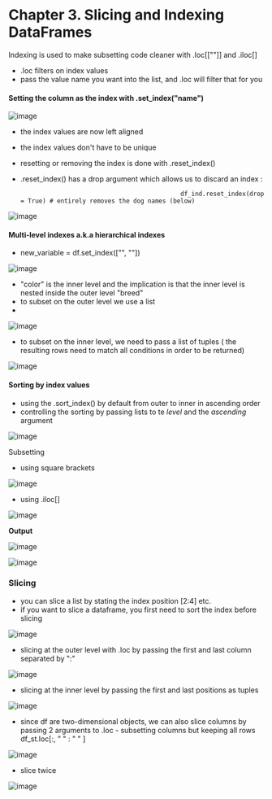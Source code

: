 # Chapter 3. Slicing and Indexing DataFrames
Indexing is used to make subsetting code cleaner with .loc[[""]] and .iloc[]
- .loc filters on index values
- pass the value name you want into the list, and .loc will filter that for you


#### Setting the column as the index with .set_index("name") 

![image](https://user-images.githubusercontent.com/72341578/151882510-3331e067-c507-4d1f-897c-88507260a3d2.png)

- the index values are now left aligned
- the index values don't have to be unique
- resetting or removing the index is done with .reset_index()
- .reset_index() has a drop argument which allows us to discard an index :

                                                  df_ind.reset_index(drop = True) # entirely removes the dog names (below)
                                                  
![image](https://user-images.githubusercontent.com/72341578/151882933-7ddb3e0e-8a9e-4faf-8215-3819d244e075.png)

#### Multi-level indexes a.k.a hierarchical indexes
- new_variable = df.set_index(["", ""])

![image](https://user-images.githubusercontent.com/72341578/151886824-28bd36e9-ab7d-4a05-bd92-b844c1d9d71c.png)


- "color" is the inner level and the implication is that the inner level is nested inside the outer level "breed"
- to subset on the outer level we use a list 
- 
![image](https://user-images.githubusercontent.com/72341578/151887408-10924cc0-bc45-4db0-a1f2-c99ab5f5288b.png)

- to subset on the inner level, we need to pass a list of tuples ( the resulting rows need to match all conditions in order to be returned)

![image](https://user-images.githubusercontent.com/72341578/151887344-133cf139-ef60-4754-bd55-782757dfa93d.png)

#### Sorting by index values 
- using the .sort_index() by default from outer to inner in ascending order
- controlling the sorting by passing lists to te *level* and the *ascending* argument

![image](https://user-images.githubusercontent.com/72341578/151887741-07708418-afc6-4cd0-8da4-7a15880ffae3.png)

 Subsetting 
 - using square brackets 
 
![image](https://user-images.githubusercontent.com/72341578/151889849-be162f11-73fe-4495-9657-97d83ea3d13a.png)

- using .iloc[]

![image](https://user-images.githubusercontent.com/72341578/151889914-c3a13833-ccc8-4e9c-9b75-bcd32c264e2d.png)

**Output** 

![image](https://user-images.githubusercontent.com/72341578/151890017-1ca303e6-6ca1-4e09-993c-09f845da0bbe.png)


![image](https://user-images.githubusercontent.com/72341578/151890062-983cf058-5bcd-431d-9f00-3f9d2a783a9e.png)

### Slicing 
- you can slice a list by stating the index position [2:4] etc.
- if you want to slice a dataframe, you first need to sort the index before slicing 

![image](https://user-images.githubusercontent.com/72341578/151891761-c7a0a4dd-6605-49b7-bb9e-ba5ad4d28a5a.png)

- slicing at the outer level with .loc by passing the first and last column separated by ":" 

![image](https://user-images.githubusercontent.com/72341578/151891854-d4fce1ac-f770-4815-abac-95a344a23098.png)

- slicing at the inner level by passing the first and last positions as tuples 

![image](https://user-images.githubusercontent.com/72341578/151892009-cb0fb7f1-33ab-4dd6-8928-1e29f6ed9d09.png)

- since df are two-dimensional objects, we can also slice columns by passing 2 arguments to .loc
                  - subsetting columns but keeping all rows df_st.loc[:, " " : " " ] 

 ![image](https://user-images.githubusercontent.com/72341578/151895313-d36e5af8-4633-4f67-b515-2fdb438efa04.png)

- slice twice 

 ![image](https://user-images.githubusercontent.com/72341578/151895406-709a7e76-fbbe-4b15-8bfe-f320030e9727.png)



